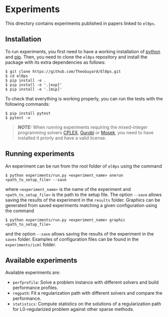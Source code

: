 Experiments
===========

This directory contains experiments published in papers linked to `el0ps`.

## Installation

To run experiments, you first need to have a working installation of [python](https://www.python.org) and [pip](https://pypi.org/project/pip/).
Then, you need to clone the `el0ps` repository and install the package with its extra dependencies as follows:

```shell
$ git clone https://github.com/TheoGuyard/El0ps.git
$ cd el0ps
$ pip install -e .
$ pip install -e '.[exp]'
$ pip install -e '.[mip]'
```

To check that everything is working properly, you can run the tests with the following commands:

```shell
$ pip install pytest
$ pytest -v
```

> **_NOTE:_** When running experiments requiring the mixed-integer programming solvers [CPLEX](https://www.ibm.com/analytics/cplex-optimizer), [Gurobi](https://www.gurobi.com) or [Mosek](https://www.mosek.com), you need to have installed it priorly and have a valid license.

## Running experiments

An experiment can be run from the root folder of `el0ps` using the command

```shell
$ python experiments/run.py <experiment_name> onerun <path_to_setup_file> --save
```

where `<experiment_name>` is the name of the experiment and ``<path_to_setup_file>`` is the path to the setup file.
The option `--save` allows saving the results of the experiment in the `results` folder.
Graphics can be generated from saved experiments matching a given configuration using the command

```shell
$ python experiments/run.py <experiment_name> graphic <path_to_setup_file>
```

and the option `--save` allows saving the results of the experiment in the `saves` folder.
Examples of configuration files can be found in the `experiments/icml` folder.

## Available experiments

Available experiments are:

* `perfprofile`: Solve a problem instance with different solvers and build performance profiles.
* `regpath`: Fit a regularization path with different solvers and compare the performance.
* `statistics`: Compute statistics on the solutions of a regularization path for L0-regularized problem against other sparse methods.

